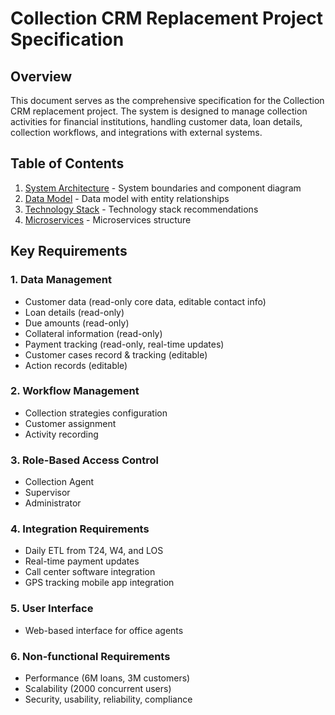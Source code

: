 # Collection CRM Replacement Project Specification

## Overview

This document serves as the comprehensive specification for the Collection CRM replacement project. The system is designed to manage collection activities for financial institutions, handling customer data, loan details, collection workflows, and integrations with external systems.

## Table of Contents

1. [System Architecture](system-architecture.md) - System boundaries and component diagram
2. [Data Model](data-model.md) - Data model with entity relationships
3. [Technology Stack](technology-stack.md) - Technology stack recommendations
4. [Microservices](microservices.md) - Microservices structure

## Key Requirements

### 1. Data Management
- Customer data (read-only core data, editable contact info)
- Loan details (read-only)
- Due amounts (read-only)
- Collateral information (read-only)
- Payment tracking (read-only, real-time updates)
- Customer cases record & tracking (editable)
- Action records (editable)

### 2. Workflow Management
- Collection strategies configuration
- Customer assignment
- Activity recording

### 3. Role-Based Access Control
- Collection Agent
- Supervisor
- Administrator

### 4. Integration Requirements
- Daily ETL from T24, W4, and LOS
- Real-time payment updates
- Call center software integration
- GPS tracking mobile app integration

### 5. User Interface
- Web-based interface for office agents

### 6. Non-functional Requirements
- Performance (6M loans, 3M customers)
- Scalability (2000 concurrent users)
- Security, usability, reliability, compliance